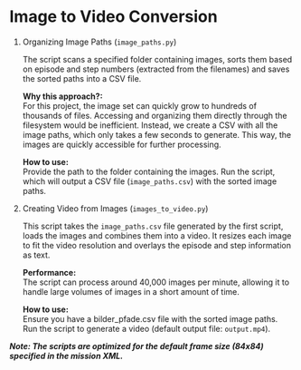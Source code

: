 # Image to Video Conversion

1. Organizing Image Paths (`image_paths.py`)  

    The script scans a specified folder containing images, sorts them based on episode and step numbers (extracted from the filenames) and saves the sorted paths into a CSV file.

    **Why this approach?:**  
        For this project, the image set can quickly grow to hundreds of thousands of files. Accessing and organizing them directly through the filesystem would be inefficient.
        Instead, we create a CSV with all the image paths, which only takes a few seconds to generate. This way, the images are quickly accessible for further processing.  
   
    **How to use:**  
        Provide the path to the folder containing the images.
        Run the script, which will output a CSV file (`image_paths.csv`) with the sorted image paths.  

2. Creating Video from Images (`images_to_video.py`)
    
    This script takes the `image_paths.csv` file generated by the first script, loads the images and combines them into a video. It resizes each image to fit the video resolution and overlays the episode and step information as text.
   
    **Performance:**  
        The script can process around 40,000 images per minute, allowing it to handle large volumes of images in a short amount of time.
   
    **How to use:**  
        Ensure you have a bilder_pfade.csv file with the sorted image paths.
        Run the script to generate a video (default output file: `output.mp4`).
  
***Note: The scripts are optimized for the default frame size (84x84) specified in the mission XML.***
